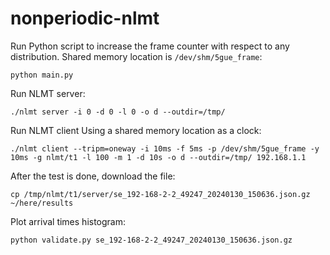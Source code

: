 # nonperiodic-nlmt

Run Python script to increase the frame counter with respect to any distribution. Shared memory location is `/dev/shm/5gue_frame`:
```
python main.py
```

Run NLMT server:
```
./nlmt server -i 0 -d 0 -l 0 -o d --outdir=/tmp/
```

Run NLMT client Using a shared memory location as a clock:
```
./nlmt client --tripm=oneway -i 10ms -f 5ms -p /dev/shm/5gue_frame -y 10ms -g nlmt/t1 -l 100 -m 1 -d 10s -o d --outdir=/tmp/ 192.168.1.1
```

After the test is done, download the file:
```
cp /tmp/nlmt/t1/server/se_192-168-2-2_49247_20240130_150636.json.gz ~/here/results
```

Plot arrival times histogram:
```
python validate.py se_192-168-2-2_49247_20240130_150636.json.gz
```
